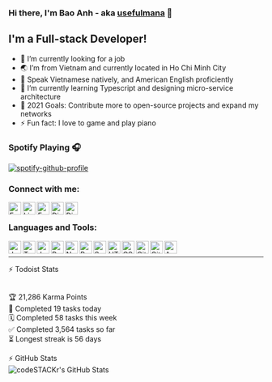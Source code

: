 ### Hi there, I'm Bao Anh - aka [usefulmana](https://usefulmana.github.io) 👋

## I'm a Full-stack Developer!
- 🔭 I’m currently looking for a job
- 🌏 I’m from Vietnam and currently located in Ho Chi Minh City
- 💬️ Speak Vietnamese natively, and American English proficiently
- 🌱 I’m currently learning Typescript and designing micro-service architecture
- 🥅 2021 Goals: Contribute more to open-source projects and expand my networks
- ⚡ Fun fact: I love to game and play piano

### Spotify Playing 🎧

[![spotify-github-profile](https://spotify-github-profile.vercel.app/api/view?uid=pptocnosvtue55btlawgzvog8&cover_image=true&theme=novatorem)](https://open.spotify.com/user/pptocnosvtue55btlawgzvog8)

### Connect with me:
[<img align="left" alt="Email" width="25px" src="https://img.icons8.com/fluent/50/000000/gmail.png" />](mailto:alex.nguyen.3141@gmail.com)
[<img align="left" alt="LinkedIn" width="25px" src="https://img.icons8.com/fluent/50/000000/linkedin.png" />](https://www.linkedin.com/in/anh-nguyen-5944b0167/)
[<img align="left" alt="Facebook" width="25px" src="https://img.icons8.com/fluent/50/000000/facebook-new.png" />](https://www.facebook.com/profile.php?id=100041584824284)
[<img align="left" alt="Discord" width="25px" src="https://img.icons8.com/fluent/50/000000/discord-logo.png" />](https://discordapp.com/users/1470463355882045455)

[<img align="left" alt="Discord" width="25px" src="https://img.icons8.com/fluent/50/000000/spotify.png" />](https://open.spotify.com/user/pptocnosvtue55btlawgzvog8)
<br/>

### Languages and Tools:
<img align="left" alt="JavaScript" width="25px" src="https://img.icons8.com/color/50/000000/javascript.png" />
<img align="left" alt="TypeScript" width="25px" src="https://img.icons8.com/color/50/000000/typescript.png" />
<img align="left" alt="Java" width="25px" src="https://img.icons8.com/color/50/000000/java.png"/>
<img align="left" alt="Python" width="25px" src="https://img.icons8.com/color/50/000000/python.png" />
<img align="left" alt="NodeJS" width="25px" src="https://img.icons8.com/color/50/000000/nodejs.png" />
<img align="left" alt="React" width="25px" src="https://img.icons8.com/officel/50/000000/react.png" />
<img align="left" alt="Spring" width="25px" src="https://img.icons8.com/color/50/000000/spring-logo.png"/>
<img align="left" alt="HTML5" width="25px" src="https://img.icons8.com/color/50/000000/html-5.png"/>
<img align="left" alt="CSS3" width="25px" src="https://img.icons8.com/color/50/000000/css3.png"/>
<img align="left" alt="Git" width="25px" src="https://img.icons8.com/color/50/000000/git.png"/>
<img align="left" alt="Github" width="25px" src="https://img.icons8.com/color/50/000000/github.png"/>
<img align="left" alt="AWS" width="25px" src="https://img.icons8.com/color/50/000000/amazon-web-services.png"/>

<br/>

---
<summary>⚡ Todoist Stats</summary>
<br/>

<!-- TODO-IST:START -->
🏆  21,286 Karma Points           
🌸  Completed 19 tasks today           
🗓  Completed 58 tasks this week           
✅  Completed 3,564 tasks so far           
⏳  Longest streak is 56 days
<!-- TODO-IST:END -->

<summary>⚡ GitHub Stats</summary>
<img align="left" alt="codeSTACKr's GitHub Stats" src="https://github-readme-stats.codestackr.vercel.app/api?username=usefulmana&show_icons=true&hide_border=true&count_private=true&theme=radical" />

<!--
**usefulmana/usefulmana** is a ✨ _special_ ✨ repository because its `README.md` (this file) appears on your GitHub profile.

Here are some ideas to get you started:

- 🔭 I’m currently working on ...
- 🌱 I’m currently learning ...
- 👯 I’m looking to collaborate on ...
- 🤔 I’m looking for help with ...
- 💬 Ask me about ...
- 📫 How to reach me: ...

- ⚡ Fun fact: ...
-->

